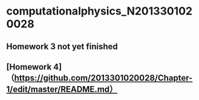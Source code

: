 # computationalphysics_N2013301020028
## Homework 3 not yet finished
## [Homework 4]（https://github.com/2013301020028/Chapter-1/edit/master/README.md）


